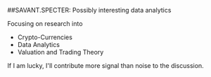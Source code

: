 ##SAVANT.SPECTER: Possibly interesting data analytics

Focusing on research into
* Crypto-Currencies
* Data Analytics
* Valuation and Trading Theory

If I am lucky, I'll contribute more signal than noise to the discussion.
